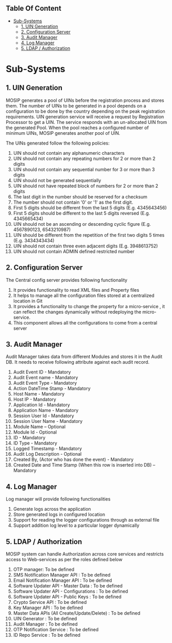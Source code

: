 ## Table Of Content
- [Sub-Systems](#sub-systems)
  * [1. UIN Generation](#1-uin-generation)
  * [2. Configuration Server](#2-configuration-server)
  * [3. Audit Manager](#3-audit-manager)
  * [4. Log Manager](#4-log-manager)
  * [5. LDAP / Authorization](#5-ldap--authorization)
# Sub-Systems
## 1. UIN Generation
MOSIP generates a pool of UINs before the registration process and stores them. 
The number of UINs to be generated in a pool depends on a configuration to be done by the country depending on the peak registration requirements. UIN generation service will receive a request by Registration Processor to get a UIN. The service responds with an un-allocated UIN from the generated Pool. 
When the pool reaches a configured number of minimum UINs, MOSIP generates another pool of UIN. 


The UINs generated follow the following policies:


1. UIN should not contain any alphanumeric characters
1. UIN should not contain any repeating numbers for 2 or more than 2 digits
1. UIN should not contain any sequential number for 3 or more than 3 digits
1. UIN should not be generated sequentially
1. UIN should not have repeated block of numbers for 2 or more than 2 digits
1. The last digit in the number should be reserved for a checksum
1. The number should not contain '0' or '1' as the first digit.
1. First 5 digits should be different from the last 5 digits (E.g. 4345643456)
1. First 5 digits should be different to the last 5 digits reversed (E.g. 4345665434)
1. UIN should not be an ascending or descending cyclic figure (E.g. 4567890123, 6543210987)
1. UIN should be different from the repetition of the first two digits 5 times (E.g. 3434343434)
1. UIN should not contain three even adjacent digits (E.g. 3948613752)
1. UIN should not contain ADMIN defined restricted number

## 2. Configuration Server

The Central config server provides following functionality
1.	It provides functionality to read XML files and Property files
2.	It helps to manage all the configuration files stored at a centralized location in Git
3.	It provides a functionality to change the property for a micro-service , it can reflect the changes dynamically without redeploying the micro-service.
4.	This component allows all the configurations to come from a central server

## 3. Audit Manager
Audit Manager takes data from different Modules and stores it in the Audit DB. It needs to receive following attribute against each audit record. 
1. Audit Event ID - Mandatory
1. Audit Event name - Mandatory
1. Audit Event Type - Mandatory
1. Action DateTime Stamp - Mandatory
1. Host Name - Mandatory
1. Host IP - Mandatory
1. Application Id - Mandatory
1. Application Name - Mandatory
1. Session User Id - Mandatory
1. Session User Name - Mandatory
1. Module Name – Optional
1. Module Id - Optional
1. ID - Mandatory
1. ID Type - Mandatory
1. Logged Timestamp - Mandatory
1. Audit Log Description - Optional
1. Created By, (Actor who has done the event) - Mandatory
1. Created Date and Time Stamp (When this row is inserted into DB) – Mandatory
## 4. Log Manager
Log manager will provide following functionalities
1. Generate logs across the application
1. Store generated logs in configured location
1. Support for reading the logger configurations through as external file
1. Support addition log level to a particular logger dynamically

## 5. LDAP / Authorization
MOSIP system can handle Authorization across core services and restricts access to Web-services as per the roles defined below

1. OTP manager: To be defined
1. SMS Notification Manager API : To be defined
1. Email Notification Manager API : To be defined
1. Software Updater API - Master Data : To be defined
1. Software Updater API - Configurations : To be defined
1. Software Updater API - Public Keys : To be defined
1. Crypto Service API : To be defined
1. Key Manager API : To be defined
1. Master Data APIs (All Create/Update/Delete) : To be defined
1. UIN Generator : To be defined
1. Audit Manager : To be defined
1. OTP Notification Service : To be defined
1. ID Repo Service : To be defined
